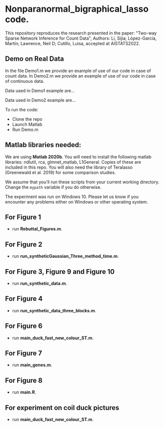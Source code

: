 # Nonparanormal_bigraphical_lasso code.
This repository reproduces the research presented in the paper: 
"Two-way Sparse Network Inference for Count Data", Authors: Li, Sijia; López-García, Martín; Lawrence, Neil D; Cutillo, Luisa, accepted at AISTATS2022.
## Demo on Real Data
In the file Demo1.m we provide an example of use of our code in case of count data. In Demo2.m we provide an example of use of our code in case of continuous data. 

Data used in Demo1 example are...

Data used in Demo2 example are...

To run the code:
* Clone the repo
* Launch Matlab
* Run Demo.m

## Matlab libraries needed: 
We are using  **Matlab 2020b**.
You will need to install the following matlab libraries: ndlutil, rca, glmnet_matlab, L1General. Copies of these are included in this repo.
You will also need the library of Teralasso (Greenewald et al. 2019) for some comparison studies.

We assume that you'll run these scripts from your current working directory.  Change the `mypath` variable if you do otherwise.

The experiment was run on Windows 10. Please let us know if you encounter any problems either on Windows or other operating system.

## For Figure 1
* run **Rebuttal_Figures.m**.
## For Figure 2
* run **run_syntheticGaussian_Three_method_time.m**.
## For Figure 3, Figure 9 and Figure 10
* run **run_synthetic_data.m**.
## For Figure 4
* run **run_synthetic_data_three_blocks.m**.
## For Figure 6
* run **main_duck_fast_new_colour_ST.m**.
## For Figure 7
* run **main_genes.m**.
## For Figure 8
* run **main.R**.
## For experiment on coil duck pictures
* run **main_duck_fast_new_colour_ST.m**.
